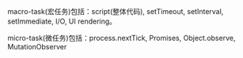 macro-task(宏任务)包括：script(整体代码), setTimeout, setInterval, setImmediate, I/O, UI rendering。

micro-task(微任务)包括：process.nextTick, Promises, Object.observe, MutationObserver